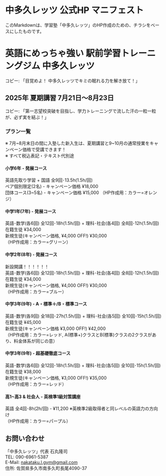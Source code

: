 # 中多久レッツ 公式HP マニフェスト
このMarkdownは、学習塾「中多久レッツ」のHP作成のための、チラシをベースにしたものです。

# 英語にめっちゃ強い 駅前学習トレーニングジム 中多久レッツ
コピー: 「目覚めよ！ 中多久レッツでキミの眠れる力を解き放て！」  

## 2025年 夏期講習 7月21日～8月23日
コピー: 「第一志望校突破を目指し、学力トレーニングで流した汗の一粒一粒が、必ず実を結ぶ！」

### プラン一覧
※ 7月~8月末日の間に入塾した新入生は、夏期講習と9~10月の通常授業をキャンペーン価格で受講できます！  
※ すべて税込表記・テキスト代別途
#### 小学6年 - 発展コース
英語先取り学習 + 国語 全9回･13.5h(1.5h/回)  
ペア個別限定(2名) - キャンペーン価格 ¥18,000  
団体コース(3~5名) - キャンペーン価格 ¥15,000
（HP作成用：カラー=オレンジ）

#### 中学1年(7年) - 発展コース
英語･数学(各6回) 全12回･18h(1.5h/回) + 理科･社会(各4回) 全8回･12h(1.5h/回)  
在籍生徒 ¥34,000  
新規生徒(キャンペーン価格, ¥4,000 OFF!) ¥30,000  
（HP作成用：カラー=グリーン）

#### 中学2年(8年) - 発展コース
新設開講！！！！！！  
英語･数学(各6回) 全12回･18h(1.5h/回) + 理科･社会(各4回) 全8回･12h(1.5h/回)  
在籍生徒 ¥34,000  
新規生徒(キャンペーン価格, ¥4,000 OFF!) ¥30,000  
（HP作成用：カラー=ブルー）

#### 中学3年(9年) - A・標準＋/B・標準コース
英語･数学(各9回) 全18回･27h(1.5h/回) + 理科･社会(各5回) 全10回･15h(1.5h/回)  
在籍生徒 ¥45,000  
新規生徒(キャンペーン価格 ¥3,000 OFF!) ¥42,000  
（HP作成用：カラー=レッド, A(標準+)クラスとB(標準)クラスの2クラスがあり、料金体系が同じの意）

#### 中学3年(9年) - 超基礎徹底コース
英語･数学(各6回) 全12回･18h(1.5h/回) + 理科･社会(各5回) 全10回･15h(1.5h/回)  
在籍生徒 ¥38,000  
新規生徒(キャンペーン価格, ¥3,000 OFF!) ¥35,000  
（HP作成用：カラー=レッド）

#### 高1~高3 & 社会人 - 英検準1級対策講座
英語 全4回･8h(2h/回) - ¥11,200
※英検準2級取得者と同レベルの英語力の方向け  
（HP作成用：カラー=パープル）

## お問い合わせ
「中多久レッツ」代表 石丸隆司  
TEL: 090-6961-5387  
E-Mail: nakataku.l.gym@gmail.com  
住所: 佐賀県多久市南多久町長尾4090-37